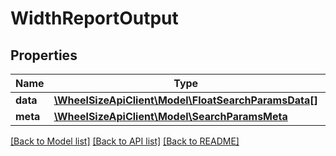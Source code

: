 # WidthReportOutput

## Properties
Name | Type | Description | Notes
------------ | ------------- | ------------- | -------------
**data** | [**\WheelSizeApiClient\Model\FloatSearchParamsData[]**](FloatSearchParamsData.md) |  | 
**meta** | [**\WheelSizeApiClient\Model\SearchParamsMeta**](SearchParamsMeta.md) |  | 

[[Back to Model list]](../README.md#documentation-for-models) [[Back to API list]](../README.md#documentation-for-api-endpoints) [[Back to README]](../README.md)


